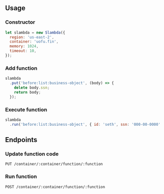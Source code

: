 
## Usage

### Constructor
```js
let slambda = new Slambda({
  region: 'us-east-2',
  container: 'uofu.fin',
  memory: 1024,
  timeout: 10,
});
```

### Add function

```js
slambda
  .put('before:list:business-object', (body) => {
    delete body.ssn;
    return body;
  });
```

### Execute function
```js
slambda
  .run('before:list:business-object', { id: 'seth', ssn: '000-00-0000' })
```

## Endpoints

### Update function code
`PUT /container/:container/function/:function`

### Run function
`POST /container/:container/function/:function`
